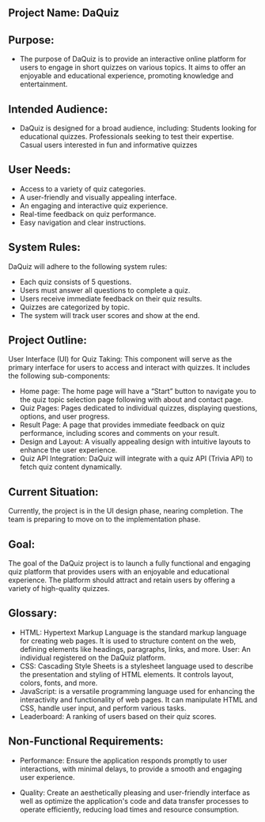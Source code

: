  
## Project Name: DaQuiz

## Purpose: 
- The purpose of DaQuiz is to provide an interactive online platform for users to engage in short quizzes on
various topics. It aims to offer an enjoyable and educational experience, promoting knowledge and
entertainment.

## Intended Audience:
- DaQuiz is designed for a broad audience, including:
Students looking for educational quizzes.
Professionals seeking to test their expertise.
Casual users interested in fun and informative quizzes

## User Needs: 
- Access to a variety of quiz categories.
- A user-friendly and visually appealing interface.
- An engaging and interactive quiz experience.
- Real-time feedback on quiz performance.
- Easy navigation and clear instructions.


## System Rules:
DaQuiz will adhere to the following system rules:
- Each quiz consists of 5 questions.
- Users must answer all questions to complete a quiz.
- Users receive immediate feedback on their quiz results.
- Quizzes are categorized by topic.
- The system will track user scores and show at the end.

## Project Outline:
User Interface (UI) for Quiz Taking: This component will serve as the primary interface for users to access 
and interact with quizzes. It includes the following sub-components:

- Home page: The home page will have a “Start” button to navigate you to the quiz topic selection page 
following with about and contact page.
- Quiz Pages: Pages dedicated to  individual quizzes, displaying questions, options, and user progress.
- Result Page: A page that provides immediate feedback on quiz performance, including scores and 
comments on your result.
- Design and Layout: A visually appealing design with intuitive layouts to enhance the user experience.
- Quiz API Integration: DaQuiz will integrate with a quiz API (Trivia API) to fetch quiz content dynamically.

## Current Situation:
Currently, the project is in the UI design phase, nearing completion. The team is preparing to move on to 
the implementation phase.

## Goal:
The goal of the DaQuiz project is to launch a fully functional and engaging quiz platform that provides users 
with an enjoyable and educational experience. The platform should attract and retain users by offering a variety 
of high-quality quizzes.

## Glossary:
- HTML: Hypertext Markup Language is the standard markup language for creating web pages. It is used to structure
  content on the web, defining elements like headings, paragraphs, links, and more. User: An individual registered
  on the DaQuiz platform.
- CSS: Cascading Style Sheets is a stylesheet language used to describe the presentation and styling of HTML elements.
  It controls layout, colors, fonts, and more.
- JavaScript: is a versatile programming language used for enhancing the interactivity and functionality of web pages.
  It can manipulate HTML and CSS, handle user input, and perform various tasks.
- Leaderboard: A ranking of users based on their quiz scores.


## Non-Functional Requirements:
- Performance: Ensure the application responds promptly to user interactions, with minimal delays, to provide a
  smooth and engaging user experience.

- Quality: Create an aesthetically pleasing and user-friendly interface as well as optimize the application's 
code and data transfer processes to operate efficiently, reducing load times and resource consumption.
